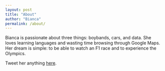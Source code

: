 ```yaml
---
layout: post
title: "About"
author: "Bianca"
permalink: /about/
---
```


Bianca is passionate about three things: boybands, cars, and data. She loves learning languages and wasting time browsing through Google Maps. Her dream is simple: to be able to watch an F1 race and to experience the Olympics.

Tweet her anything [here](https://twitter.com/binkymilk). 


